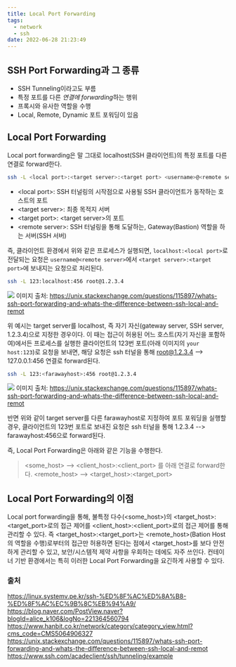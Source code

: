 ```yaml
---
title: Local Port Forwarding
tags:
  - network
  - ssh
date: 2022-06-28 21:23:49
---
```


## SSH Port Forwarding과 그 종류
- SSH Tunneling이라고도 부름
- 특정 포트를 다른 *연결에 forwarding*하는 행위 
- 프록시와 유사한 역할을 수행
- Local, Remote, Dynamic 포트 포워딩이 있음

## Local Port Forwarding
Local port forwarding은 말 그대로 localhost(SSH 클라이언트)의 특정 포트를 다른 연결로 forward한다.

```bash
ssh -L <local port>:<target server>:<target port> <username>@<remote server>
```
- \<local port\>: SSH 터널링의 시작점으로 사용될 SSH 클라이언트가 동작하는 호스트의 포트
- \<target server\>: 최종 목적지 서버
- \<target port\>: \<target server\>의 포트
- \<remote server\>: SSH 터널링을 통해 도달하는, Gateway(Bastion) 역할을 하는 서버(SSH 서버)

즉, 클라이언트 환경에서 위와 같은 프로세스가 실행되면, `localhost:<local port>`로 전달되는 요청은 `username@<remote server>`에서 `<target server>:<target port>`에 보내지는 요청으로 처리된다.

```bash
ssh -L 123:localhost:456 root@1.2.3.4
```
![](/images/lfp_local.png)
이미지 출처: https://unix.stackexchange.com/questions/115897/whats-ssh-port-forwarding-and-whats-the-difference-between-ssh-local-and-remot

위 예시는 target server를 localhost, 즉 자기 자신(gateway server, SSH server, 1.2.3.4)으로 지정한 경우이다. 이 때는 접근이 허용된 어느 호스트(자기 자신을 포함하여)에서든 프로세스를 실행한 클라이언트의 123번 포트(아래 이미지의 `your host:123`)로 요청을 보내면, 해당 요청은 ssh 터널을 통해 root@1.2.3.4 --> 127.0.0.1:456 연결로 forward된다.

```bash
ssh -L 123:<farawayhost>:456 root@1.2.3.4
```
![](/images/lfp_faraway.png)
이미지 출처: https://unix.stackexchange.com/questions/115897/whats-ssh-port-forwarding-and-whats-the-difference-between-ssh-local-and-remot

반면 위와 같이 target server를 다른 farawayhost로 지정하여 포트 포워딩을 실행할 경우, 클라이언트의 123번 포트로 보내진 요청은 ssh 터널을 통해 1.2.3.4 --> farawayhost:456으로 forward된다.

즉, Local Port Forwarding은 아래와 같은 기능을 수행한다.

>\<some_host\> --> \<client_host\>:\<client_port\>
를 아래 연결로 forward한다.
\<remote_host\> --> \<target_host\>:\<target_port\>

## Local Port Forwarding의 이점
Local port forwarding을 통해, 불특정 다수(\<some_host\>)의 \<target_host\>:\<target_port\>로의 접근 제어를 \<client_host\>:\<client_port\>로의 접근 제어를 통해 관리할 수 있다. 
즉 \<target_host\>:\<target_port\>는 \<remote_host\>(Bation Host의 역할을 수행)로부터의 접근만 허용하면 된다는 점에서 \<target_host\>를 보다 안전하게 관리할 수 있고, 보안/시스템적 제약 사항을 우회하는 데에도 자주 쓰인다.
컨테이너 기반 환경에서는 특히 이러한 Local Port Forwarding을 요긴하게 사용할 수 있다.

### 출처
https://linux.systemv.pe.kr/ssh-%ED%8F%AC%ED%8A%B8-%ED%8F%AC%EC%9B%8C%EB%94%A9/
https://blog.naver.com/PostView.naver?blogId=alice_k106&logNo=221364560794
https://www.hanbit.co.kr/network/category/category_view.html?cms_code=CMS5064906327
https://unix.stackexchange.com/questions/115897/whats-ssh-port-forwarding-and-whats-the-difference-between-ssh-local-and-remot
https://www.ssh.com/acadeclient/ssh/tunneling/example